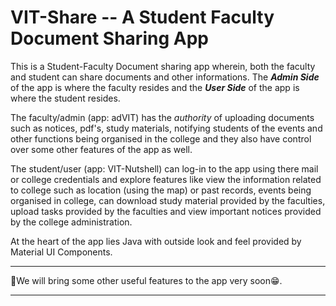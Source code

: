 # VIT-Share -- A Student Faculty Document Sharing App
This is a Student-Faculty Document sharing app wherein, both the faculty and student can share documents and other informations. 
The <b><em>Admin Side</em></b> of the app is where the faculty resides and the <b><em>User Side</em></b> of the app is where the student resides.

The faculty/admin (app: adVIT) has the <em>authority</em> of uploading documents such as notices, pdf's, study materials, notifying students of the events and other functions being organised in the college and they also have control over some other features of the app as well.

The student/user (app: VIT-Nutshell) can log-in to the app using there mail or college credentials and explore features like view the information related to college such as location (using the map) or past records, events being organised in college, can download study material provided by the faculties, upload tasks provided by the faculties and view important notices provided by the college administration.

At the heart of the app lies Java with outside look and feel provided by Material UI Components.

*********************************************************************
🚧We will bring some other useful features to the app very soon😁.
*********************************************************************
